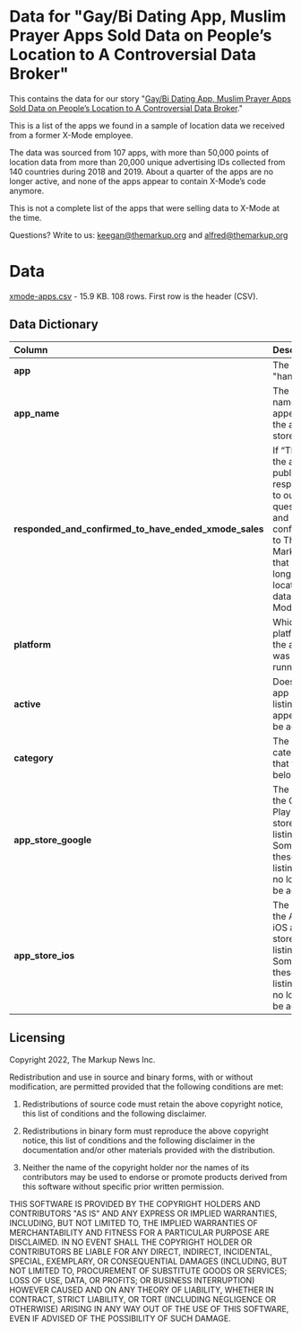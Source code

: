 # Data for "Gay/Bi Dating App, Muslim Prayer Apps Sold Data on People’s Location to A Controversial Data Broker"

This contains the data for our story "[Gay/Bi Dating App, Muslim Prayer Apps Sold Data on People’s Location to A Controversial Data Broker](https://themarkup.org/privacy/2022/01/27/gay-bi-dating-app-muslim-prayer-apps-sold-data-on-peoples-location-to-a-controversial-data-broker)."

This is a list of the apps we found in a sample of location data we received from a former X-Mode employee. 

The data was sourced from 107 apps, with more than 50,000 points of location data from more than 20,000 unique advertising IDs collected from 140 countries during 2018 and 2019. About a quarter of the apps are no longer active, and none of the apps appear to contain X-Mode’s code anymore.

This is not a complete list of the apps that were selling data to X-Mode at the time.  

Questions? Write to us: [keegan@themarkup.org](mailto:keegan@themarkup.org) and [alfred@themarkup.org](mailto:alfred@themarkup.org)

# Data
[xmode-apps.csv](https://github.com/the-markup/xmode-apps/blob/master/xmode_apps.csv) - 15.9 KB. 108 rows. First row is the header (CSV).

## Data Dictionary 

<table border="0" class="dataframe">
  <thead>
    <tr style="text-align: left;">
      <th>Column</th>
      <th>Description</th>
    </tr>
  </thead>
  <tbody>
    <tr>
      <td><strong>app</strong></td>
      <td>The app "handle."</td>
    </tr>
     <tr>
      <td><strong>app_name</strong></td>
      <td>The app name as it appeared in the app store. </td>
    </tr>
      <tr>
      <td><strong>responded_and_confirmed_to_have_ended_xmode_sales</strong></td>
      <td>If “TRUE”, the app publisher responded to our questions and confirmed to The Markup that it no longer sells location data to X-Mode.</td>
    </tr>
     <tr>
     <td><strong>platform</strong></td>
      <td>Which platform the app was running on.</td>
    </tr>
     <tr>
     <td><strong>active</strong></td>
      <td>Does the app store listing appear to be active?</td>
    </tr>
     <tr>
     <td><strong>category</strong></td>
      <td>The category that the app belongs to.</td>
    </tr>
     <tr>
      <td><strong>app_store_google</strong></td>
      <td>The URL of the Google Play app store listing. Some of these listings may no longer be active. </td>
    </tr>
     <tr>
      <td><strong>app_store_ios</strong></td>
      <td>The URL of the Apple iOS app store listing. Some of these listings may no longer be active. </td>
    </tr>
     
  </tbody>
</table>

## Licensing
Copyright 2022, The Markup News Inc.

Redistribution and use in source and binary forms, with or without modification, are permitted provided that the following conditions are met:

1. Redistributions of source code must retain the above copyright notice, this list of conditions and the following disclaimer.

2. Redistributions in binary form must reproduce the above copyright notice, this list of conditions and the following disclaimer in the documentation and/or other materials provided with the distribution.

3. Neither the name of the copyright holder nor the names of its contributors may be used to endorse or promote products derived from this software without specific prior written permission.

THIS SOFTWARE IS PROVIDED BY THE COPYRIGHT HOLDERS AND CONTRIBUTORS "AS IS" AND ANY EXPRESS OR IMPLIED WARRANTIES, INCLUDING, BUT NOT LIMITED TO, THE IMPLIED WARRANTIES OF MERCHANTABILITY AND FITNESS FOR A PARTICULAR PURPOSE ARE DISCLAIMED. IN NO EVENT SHALL THE COPYRIGHT HOLDER OR CONTRIBUTORS BE LIABLE FOR ANY DIRECT, INDIRECT, INCIDENTAL, SPECIAL, EXEMPLARY, OR CONSEQUENTIAL DAMAGES (INCLUDING, BUT NOT LIMITED TO, PROCUREMENT OF SUBSTITUTE GOODS OR SERVICES; LOSS OF USE, DATA, OR PROFITS; OR BUSINESS INTERRUPTION) HOWEVER CAUSED AND ON ANY THEORY OF LIABILITY, WHETHER IN CONTRACT, STRICT LIABILITY, OR TORT (INCLUDING NEGLIGENCE OR OTHERWISE) ARISING IN ANY WAY OUT OF THE USE OF THIS SOFTWARE, EVEN IF ADVISED OF THE POSSIBILITY OF SUCH DAMAGE.